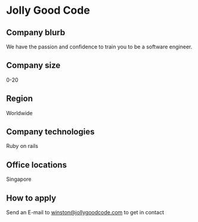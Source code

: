 # Jolly Good Code

## Company blurb

We have the passion and confidence to train you to be a software engineer.

## Company size

0-20

## Region 

Worldwide

## Company technologies

Ruby on rails 

## Office locations

Singapore

## How to apply

Send an E-mail to winston@jollygoodcode.com to get in contact 
